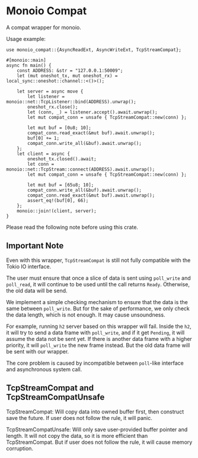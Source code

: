 # Monoio Compat

A compat wrapper for monoio.

Usage example:
```
use monoio_compat::{AsyncReadExt, AsyncWriteExt, TcpStreamCompat};

#[monoio::main]
async fn main() {
    const ADDRESS: &str = "127.0.0.1:50009";
    let (mut oneshot_tx, mut oneshot_rx) = local_sync::oneshot::channel::<()>();

    let server = async move {
        let listener = monoio::net::TcpListener::bind(ADDRESS).unwrap();
        oneshot_rx.close();
        let (conn, _) = listener.accept().await.unwrap();
        let mut compat_conn = unsafe { TcpStreamCompat::new(conn) };

        let mut buf = [0u8; 10];
        compat_conn.read_exact(&mut buf).await.unwrap();
        buf[0] += 1;
        compat_conn.write_all(&buf).await.unwrap();
    };
    let client = async {
        oneshot_tx.closed().await;
        let conn = monoio::net::TcpStream::connect(ADDRESS).await.unwrap();
        let mut compat_conn = unsafe { TcpStreamCompat::new(conn) };

        let mut buf = [65u8; 10];
        compat_conn.write_all(&buf).await.unwrap();
        compat_conn.read_exact(&mut buf).await.unwrap();
        assert_eq!(buf[0], 66);
    };
    monoio::join!(client, server);
}
```

Please read the following note before using this crate.

## Important Note
Even with this wrapper, `TcpStreamCompat` is still not fully compatible with the Tokio IO interface.

The user must ensure that once a slice of data is sent using `poll_write` and `poll_read`, it will continue to be used until the call returns `Ready`. Otherwise, the old data will be send.

We implement a simple checking mechanism to ensure that the data is the same between `poll_write`. But for the sake of performance, we only check the data length, which is not enough. It may cause unsoundness.

For example, running `h2` server based on this wrapper will fail. Inside the `h2`, it will try to send a data frame with `poll_write`, and if it get `Pending`, it will assume the data not be sent yet. If there is another data frame with a higher priority, it will `poll_write` the new frame instead. But the old data frame will be sent with our wrapper.

The core problem is caused by incompatible between `poll`-like interface and asynchronous system call.

## TcpStreamCompat and TcpStreamCompatUnsafe
TcpStreamCompat: Will copy data into owned buffer first, then construct save the future. If user does not follow the rule, it will panic.

TcpStreamCompatUnsafe: Will only save user-provided buffer pointer and length. It will not copy the data, so it is more efficient than TcpStreamCompat. But if user does not follow the rule, it will cause memory corruption.
